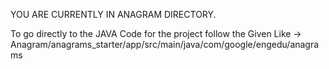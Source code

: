 YOU ARE CURRENTLY IN ANAGRAM DIRECTORY.

To go directly to the JAVA Code for the project follow the Given Like
-> Anagram/anagrams_starter/app/src/main/java/com/google/engedu/anagrams
